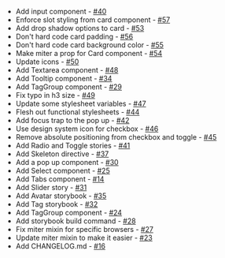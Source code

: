 - Add input component - [#40](https://github.com/PrefectHQ/miter-design/pull/40)
- Enforce slot styling from card component - [#57](https://github.com/PrefectHQ/miter-design/pull/57)
- Add drop shadow options to card - [#53](https://github.com/PrefectHQ/miter-design/pull/53)
- Don't hard code card padding - [#56](https://github.com/PrefectHQ/miter-design/pull/56)
- Don't hard code card background color - [#55](https://github.com/PrefectHQ/miter-design/pull/55)
- Make miter a prop for Card component - [#54](https://github.com/PrefectHQ/miter-design/pull/54)
- Update icons - [#50](https://github.com/PrefectHQ/miter-design/pull/50)
- Add Textarea component - [#48](https://github.com/PrefectHQ/miter-design/pull/48)
- Add Tooltip component - [#34](https://github.com/PrefectHQ/miter-design/pull/34)
- Add TagGroup component - [#29](https://github.com/PrefectHQ/miter-design/pull/29)
- Fix typo in h3 size - [#49](https://github.com/PrefectHQ/miter-design/pull/49)
- Update some stylesheet variables - [#47](https://github.com/PrefectHQ/miter-design/pull/47)
- Flesh out functional stylesheets - [#44](https://github.com/PrefectHQ/miter-design/pull/44)
- Add focus trap to the pop up - [#42](https://github.com/PrefectHQ/miter-design/pull/42)
- Use design system icon for checkbox - [#46](https://github.com/PrefectHQ/miter-design/pull/46)
- Remove absolute positioning from checkbox and toggle - [#45](https://github.com/PrefectHQ/miter-design/pull/45)
- Add Radio and Toggle stories - [#41](https://github.com/PrefectHQ/miter-design/pull/41)
- Add Skeleton directive - [#37](https://github.com/PrefectHQ/miter-design/pull/37)
- Add a pop up component - [#30](https://github.com/PrefectHQ/miter-design/pull/30)
- Add Select component - [#25](https://github.com/PrefectHQ/miter-design/pull/25)
- Add Tabs component - [#14](https://github.com/PrefectHQ/miter-design/pull/14)
- Add Slider story - [#31](https://github.com/PrefectHQ/miter-design/pull/31)
- Add Avatar storybook - [#35](https://github.com/PrefectHQ/miter-design/pull/35)
- Add Tag storybook - [#32](https://github.com/PrefectHQ/miter-design/pull/32)
- Add TagGroup component - [#24](https://github.com/PrefectHQ/miter-design/pull/24)
- Add storybook build command - [#28](https://github.com/PrefectHQ/miter-design/pull/28)
- Fix miter mixin for specific browsers - [#27](https://github.com/PrefectHQ/miter-design/pull/27)
- Update miter mixin to make it easier - [#23](https://github.com/PrefectHQ/miter-design/pull/23)
- Add CHANGELOG.md - [#16](https://github.com/PrefectHQ/miter-design/pull/16)
